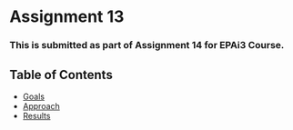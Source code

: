 # Assignment 13

### This is submitted as part of Assignment 14 for EPAi3 Course.


## Table of Contents
  - [Goals](#goals)
  - [Approach](#approach)
  - [Results](#results)

